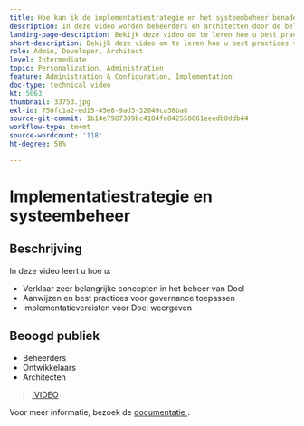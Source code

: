 ```yaml
---
title: Hoe kan ik de implementatiestrategie en het systeembeheer benaderen?
description: In deze video worden beheerders en architecten door de belangrijkste concepten geleid bij het beheren en implementeren van Adobe Target. Bekijk deze video om te leren hoe u best practices voor governance kunt identificeren en toepassen en de vereisten voor Target-doelimplementatie kunt vermelden.
landing-page-description: Bekijk deze video om te leren hoe u best practices voor governance kunt identificeren en toepassen en de vereisten voor Target-doelimplementatie kunt vermelden.
short-description: Bekijk deze video om te leren hoe u best practices voor governance kunt identificeren en toepassen en de vereisten voor Target-doelimplementatie kunt vermelden.
role: Admin, Developer, Architect
level: Intermediate
topic: Personalization, Administration
feature: Administration & Configuration, Implementation
doc-type: technical video
kt: 5063
thumbnail: 33753.jpg
exl-id: 750fc1a2-ed15-45e8-9ad3-32049ca36ba8
source-git-commit: 1b14e7987309bc4104fa842558861eeedb0ddb44
workflow-type: tm+mt
source-wordcount: '118'
ht-degree: 58%

---
```


# Implementatiestrategie en systeembeheer

## Beschrijving

In deze video leert u hoe u:

* Verklaar zeer belangrijke concepten in het beheer van Doel
* Aanwijzen en best practices voor governance toepassen
* Implementatievereisten voor Doel weergeven

## Beoogd publiek

* Beheerders
* Ontwikkelaars
* Architecten

>[!VIDEO](https://video.tv.adobe.com/v/33753/?quality=12)

Voor meer informatie, bezoek de [ documentatie ](https://experienceleague.adobe.com/docs/target/using/administer/administrating-target.html?lang=en).
